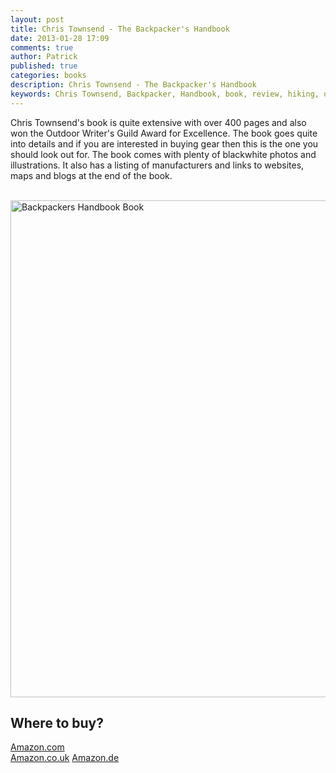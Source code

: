 ```yaml
---
layout: post
title: Chris Townsend - The Backpacker's Handbook
date: 2013-01-28 17:09
comments: true
author: Patrick
published: true
categories: books
description: Chris Townsend - The Backpacker's Handbook
keywords: Chris Townsend, Backpacker, Handbook, book, review, hiking, outdoors
---
```

Chris Townsend's book is quite extensive with over 400 pages and also won the Outdoor Writer's Guild Award for Excellence. The book goes quite into details and if you are interested in buying gear then this is the one you should look out for. The book comes with plenty of blackwhite photos and illustrations. It also has a listing of manufacturers and links to websites, maps and blogs at the end of the book.<br><br>

<a href="https://www.flickr.com/photos/90204224@N07/8419915570" title="Backpackers Handbook Book"><img src="https://farm9.staticflickr.com/8049/8419915570_d52060403a_b.jpg" width="1024" height="795" alt="Backpackers Handbook Book"></a>

## Where to buy?
<a href="http://www.amazon.com/gp/product/007175489X/ref=as_li_qf_sp_asin_il_tl?ie=UTF8&camp=1789&creative=9325&creativeASIN=007175489X&linkCode=as2&tag=hikeve-20" target="_blank">Amazon.com</a><br>
<a href="http://www.amazon.co.uk/gp/product/007175489X/ref=as_li_qf_sp_asin_il_tl?ie=UTF8&camp=1634&creative=6738&creativeASIN=007175489X&linkCode=as2&tag=hikeve07-21" target="_blank">Amazon.co.uk</a>
<a href="http://www.amazon.de/gp/product/007175489X/ref=as_li_qf_sp_asin_il_tl?ie=UTF8&camp=1638&creative=6742&creativeASIN=007175489X&linkCode=as2&tag=hikeve-21" target="_blank">Amazon.de</a>
